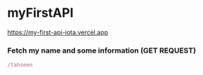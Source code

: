 # myFirstAPI
https://my-first-api-iota.vercel.app

### Fetch my name and some information (GET REQUEST)
```js
/tahseen
```
